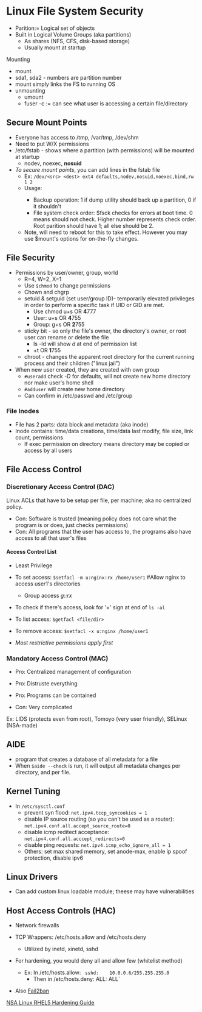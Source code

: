 # Linux File System Security

- Parition:= Logical set of objects
- Built in Logical Volume Groups (aka partitions)
  - As shares (NFS, CFS, disk-based storage)
  - Usually mount at startup

Mounting

- mount <src> <dest>
- sda1, sda2 - numbers are partition number
- mount simply links the FS to running OS
- unmounting
  - umount
  - fuser -c := can see what user is accessing a certain file/directory

## Secure Mount Points

- Everyone has access to /tmp, /var/tmp, /dev/shm
- Need to put W/X permissions
- /etc/fstab - shows where a partition (with permissions) will be mounted at startup
  - nodev, noexec, **nosuid**
- *To secure mount points*, you can add lines in the fstab file
  - Ex: `/dev/<src> <dest> ext4 defaults,nodev,nosuid,noexec,bind,rw 1 2`
  - Usage: <dev>  <mount point> <fs-type> <options> <backup operations><fs check order>
    - Backup operation: 1 if dump utility should back up a partition, 0 if it shouldn't
    - File system check order: $fsck checks for errors at boot time. 0 means should not check. Higher number represents check order. Root parition should have 1; all else should be 2.
  - Note, will need to reboot for this to take effect. However you may use $mount's options for on-the-fly changes.

## File Security

- Permissions by user/owner, group, world
  - R=4, W=2, X=1
  - Use `$chmod` to change permissions 
  - Chown and chgrp
  - setuid & setguid (set user/group ID)- temporarily elevated privileges in order to perform a specific task if UID or GID are met. 
    - Use chmod u+s OR **4**777
    - User: u+s OR **4**755
    - Group: g+s OR **2**755
  - sticky bit - so only the file's owner, the directory's owner, or root user can rename or delete the file
    - ls -ld will show *d* at end of permission list
    - +t OR **1**755
  - chroot - changes the apparent root directory for the current running process and their children ("linux jail")
- When new user created, they are created with own group
  - `#useradd` check *-D* for defaults, will not create new home directory nor make user's home shell
  - `#adduser` will create new home directory
  - Can confirm in /etc/passwd and /etc/group

### File Inodes

- File has 2 parts: data block and metadata (aka inode)
- Inode contains: time/data creations, time/data last modify, file size, link count, permissions
  - If exec permission on directory means directory may be copied or access by all users



## File Access Control 

### Discretionary Access Control (DAC)

Linux ACLs that have to be setup per file, per machine; aka no centralized policy. 

- Con: Software is trusted (meaning policy does not care what the program is or does, just checks permissions)
- Con: All programs that the user has access to, the programs also have access to all that user's files

#### Access Control List

- Least Privilege 

- To set access: `$setfacl -m u:nginx:rx /home/user1` #Allow nginx to access user1's directories 
  - Group access *g:<group>:rx*
- To check if there's access, look for '+' sign at end of `ls -al`
- To list access: `$getfacl <file/dir>`
- To remove access: `$setfacl -x u:nginx /home/user1`
- *Most restrictive permissions apply first*



### Mandatory Access Control (MAC)

- Pro: Centralized management of configuration

- Pro: Distruste everything
- Pro: Programs can be contained
- Con: Very complicated

Ex: LIDS (protects even from root), Tomoyo (very user friendly), SELinux (NSA-made)



## AIDE

- program that creates a database of all metadata for a file
- When `$aide --check` is run, it will output all metadata changes per directory, and per file.



## Kernel Tuning

- In `/etc/sysctl.conf`
  - prevent syn flood: `net.ipv4.tccp_syncookies = 1`
  - disable IP source routing (so you can't be used as a router): `net.ipv4.conf.all.accept_source_route=0`
  - disable icmp reditect acceptance: `net.ipv4.conf.all.acccept_redirects=0`
  - disable ping requests: `net.ipv4.icmp_echo_ignore_all = 1`
  - Others: set max shared memory, set anode-max, enable ip spoof protection, disable ipv6



## Linux Drivers

- Can add custom linux loadable module; theese may have vulnerabilities



## Host Access Controls (HAC)

- Network firewalls

- TCP Wrappers: /etc/hosts.allow and /etc/hosts.deny

  - Utilized by inetd, xinetd, sshd

- For hardening, you would deny all and allow few (whitelist method)

  - Ex: In /etc/hosts.allow: ` sshd: 	10.0.0.6/255.255.255.0`
    - Then in /etc/hosts.deny: ALL: ALL`

- Also [Fail2ban](https://www.fail2ban.org/wiki/index.php/Main_Page)

  









[NSA Linux RHEL5  Hardening Guide](https://apps.nsa.gov/iaarchive/library/ia-guidance/security-configuration/operating-systems/guide-to-the-secure-configuration-of-red-hat-enterprise.cfm)
